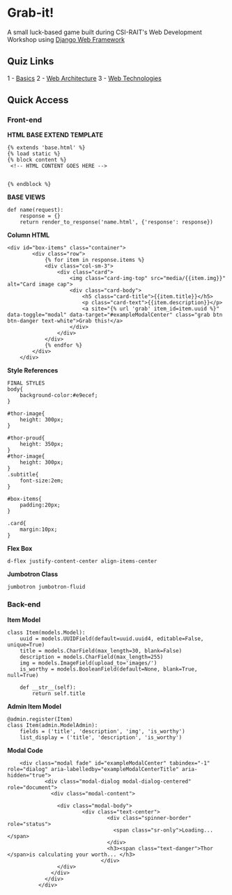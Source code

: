 # Grab-it!
A small luck-based game built during CSI-RAIT's Web Development Workshop using [Django Web Framework](https://www.djangoproject.com/)

## Quiz Links
1 - [Basics](http://bit.ly/csi-webdev-1)
2 - [Web Architecture](http://bit.ly/2mnWqoc)
3 - [Web Technologies](http://bit.ly/csi-webdev-3)

## Quick Access 

### Front-end

**HTML BASE EXTEND TEMPLATE**

```
{% extends 'base.html' %}
{% load static %}
{% block content %}
 <!-- HTML CONTENT GOES HERE -->


{% endblock %}
```

**BASE VIEWS**
```
def name(request):
    response = {}
    return render_to_response('name.html', {'response': response})
```

**Column HTML**
```
<div id="box-items" class="container">
        <div class="row">
            {% for item in response.items %}
            <div class="col-sm-3">
                <div class="card">
                    <img class="card-img-top" src="media/{{item.img}}" alt="Card image cap">
                    <div class="card-body">
                        <h5 class="card-title">{{item.title}}</h5>
                        <p class="card-text">{{item.description}}</p>
                        <a site="{% url 'grab' item_id=item.uuid %}" data-toggle="modal" data-target="#exampleModalCenter" class="grab btn btn-danger text-white">Grab this!</a>
                    </div>  
                </div>
            </div>
            {% endfor %}
        </div>
    </div>
```

**Style References**
```
FINAL STYLES 
body{
    background-color:#e9ecef;
}

#thor-image{
    height: 300px;
}

#thor-proud{
    height: 350px;
}
#thor-image{
    height: 300px;
}
.subtitle{
    font-size:2em;
}

#box-items{
    padding:20px;
}

.card{
    margin:10px;
}
```

**Flex Box**
```
d-flex justify-content-center align-items-center
```

**Jumbotron Class**
```
jumbotron jumbotron-fluid
```

### Back-end

**Item Model**
```
class Item(models.Model):
    uuid = models.UUIDField(default=uuid.uuid4, editable=False, unique=True)
    title = models.CharField(max_length=30, blank=False)
    description = models.CharField(max_length=255)
    img = models.ImageField(upload_to='images/')
    is_worthy = models.BooleanField(default=None, blank=True, null=True)

    def __str__(self):
        return self.title
```

**Admin Item Model**
```
@admin.register(Item)
class Item(admin.ModelAdmin):
    fields = ('title', 'description', 'img', 'is_worthy')
    list_display = ('title', 'description', 'is_worthy')
```


**Modal Code**
```
    <div class="modal fade" id="exampleModalCenter" tabindex="-1" role="dialog" aria-labelledby="exampleModalCenterTitle" aria-hidden="true">
            <div class="modal-dialog modal-dialog-centered" role="document">
              <div class="modal-content">
                
                <div class="modal-body">
                        <div class="text-center">
                                <div class="spinner-border" role="status">
                                  <span class="sr-only">Loading...</span>
                                </div>
                                <h3><span class="text-danger">Thor </span>is calculating your worth... </h3>
                              </div>
                </div>
              </div>
            </div>
          </div>
```
